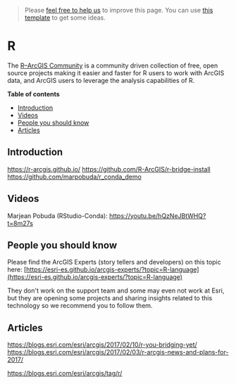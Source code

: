 > Please [feel free to help us](#contributions) to improve this page. You can use [this template](https://github.com/esri-es/awesome-arcgis/blob/master/RESOURCE_PAGE_TEMPLATE.md) to get some ideas.

# R
The [R–ArcGIS Community](https://r-arcgis.github.io/) is a community driven
collection of free, open source projects making it easier and faster for R users
to work with ArcGIS data, and ArcGIS users to leverage the analysis capabilities
of R.

<!-- START doctoc generated TOC please keep comment here to allow auto update -->
<!-- DON'T EDIT THIS SECTION, INSTEAD RE-RUN doctoc TO UPDATE -->
**Table of contents**

- [Introduction](#introduction)
- [Videos](#videos)
- [People you should know](#people-you-should-know)
- [Articles](#articles)

<!-- END doctoc generated TOC please keep comment here to allow auto update -->


## Introduction

https://r-arcgis.github.io/
https://github.com/R-ArcGIS/r-bridge-install
https://github.com/marpobuda/r_conda_demo

## Videos

Marjean Pobuda (RStudio-Conda): https://youtu.be/hQzNeJBtWHQ?t=8m27s

## People you should know
Please find the ArcGIS Experts (story tellers and developers) on this topic here: [https://esri-es.github.io/arcgis-experts/?topic=R-language](https://esri-es.github.io/arcgis-experts/?topic=R-language)

They don't work on the support team and some may even not work at Esri,
but they are opening some projects and sharing insights related to this
technology so we recommend you to follow them.

## Articles
https://blogs.esri.com/esri/arcgis/2017/02/10/r-you-bridging-yet/
https://blogs.esri.com/esri/arcgis/2017/02/03/r-arcgis-news-and-plans-for-2017/

https://blogs.esri.com/esri/arcgis/tag/r/




